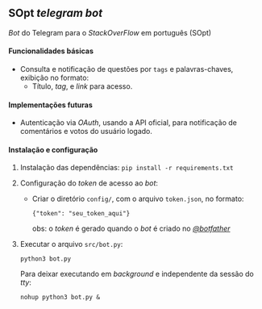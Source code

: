 ## SOpt *telegram bot*
*Bot* do Telegram para o *StackOverFlow* em português (SOpt) 

#### Funcionalidades básicas
* Consulta  e notificação de questões por `tags` e palavras-chaves, exibição no formato:
	* Título, *tag*, e *link* para acesso.

#### Implementações futuras
* Autenticação via *OAuth*, usando a API oficial, para notificação de comentários e votos do usuário logado.

#### Instalação e configuração
1. Instalação das dependências:
`pip install -r requirements.txt`

2. Configuração do *token* de acesso ao *bot*:
	* Criar o diretório `config/`, com o arquivo `token.json`, no formato:
	
	    `{"token": "seu_token_aqui"}`
    
         obs: o *token* é gerado quando o *bot* é criado no [*@botfather*](https://telegram.me/BotFather)
3.  Executar o arquivo `src/bot.py`:
                
     `python3 bot.py`
     
     Para deixar executando em *background* e independente da sessão do *tty*:

     `nohup python3 bot.py &`

